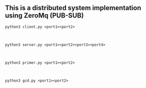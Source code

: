 ## This is a distributed system implementation using ZeroMq (PUB-SUB)

    python3 client.py <port1><port2>
<br>

    python3 server.py <port1><port2><port3><port4>
<br>

    python3 primer.py <port1><port2>
<br> 

    python3 gcd.py <port1><port2>
